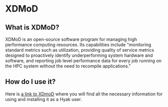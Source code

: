 # XDMoD

## What is XDMoD?

XDMoD is an open-source software program for managing high performance computing resources. Its capabilities include "monitoring standard metrics such as utilization, providing quality of service metrics designed to proactively identify underperforming system hardware and software, and reporting job level performance data for every job running on the HPC system without the need to recompile applications." 

## How do I use it?

Here is [a link to XDmoD](https://open.xdmod.org/7.5/index.html) where you will find all the necessary information for using and installing it as a Hyak user.